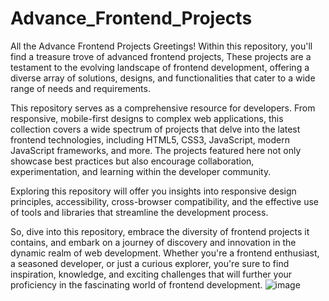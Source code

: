 # Advance_Frontend_Projects
All the Advance Frontend Projects
Greetings! Within this repository, you'll find a treasure trove of advanced frontend projects, These projects are a testament to the evolving landscape of frontend development, offering a diverse array of solutions, designs, and functionalities that cater to a wide range of needs and requirements.

This repository serves as a comprehensive resource for developers.
From responsive, mobile-first designs to complex web applications, this collection covers a wide spectrum of projects that delve into the latest frontend technologies, including HTML5, CSS3, JavaScript, modern JavaScript frameworks, and more. The projects featured here not only showcase best practices but also encourage collaboration, experimentation, and learning within the developer community.

Exploring this repository will offer you insights into responsive design principles, accessibility, cross-browser compatibility, and the effective use of tools and libraries that streamline the development process. 

So, dive into this repository, embrace the diversity of frontend projects it contains, and embark on a journey of discovery and innovation in the dynamic realm of web development. Whether you're a frontend enthusiast, a seasoned developer, or just a curious explorer, you're sure to find inspiration, knowledge, and exciting challenges that will further your proficiency in the fascinating world of frontend development.
![image](https://github.com/mansi172001/Advance_Frontend_Projects/assets/101920126/f58ff8c7-b65b-4db1-96d5-d0ea34a3c6df)
